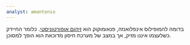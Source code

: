 ```yaml
---
analyst: amantonio
---
```


בדומה להמופילוס אינפלואנזה, פנאומוקוק הוא [זיהום אופורטוניסטי](https://en.wikipedia.org/wiki/Opportunistic_infection). כלומר החיידק כשלעצמו איננו מזיק, אך במצב של מערכת חיסון מדוכאת הוא הופך למסוכן.

